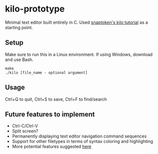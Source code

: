 # kilo-prototype
 Minimal text editor built entirely in C. Used [snaptoken's kilo tutorial](https://viewsourcecode.org/snaptoken/kilo/index.html) as a starting point.

 ## Setup
 Make sure to run this in a Linux environment. If using Windows, download and use Bash.
 ```
make
./kilo [file_name - optional argument]
```

## Usage 
Ctrl+Q to quit, Ctrl+S to save, Ctrl+F to find/search

## Future features to implement
- Ctrl-C/Ctrl-V
- Split screen?
- Permanently displaying text editor navigation command sequences
- Support for other filetypes in terms of syntax coloring and highlighting
- More potential features suggested [here](https://viewsourcecode.org/snaptoken/kilo/08.appendices.html#ideas-for-features-to-add-on-your-own)
